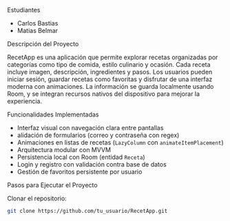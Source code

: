 Estudiantes

- Carlos Bastias
- Matias Belmar

Descripción del Proyecto

RecetApp es una aplicación que permite explorar recetas organizadas por categorías como tipo de comida, estilo culinario y ocasión. 
Cada receta incluye imagen, descripción, ingredientes y pasos. 
Los usuarios pueden iniciar sesión, guardar recetas como favoritas y disfrutar de una interfaz moderna con animaciones. 
La información se guarda localmente usando Room, y se integran recursos nativos del dispositivo para mejorar la experiencia.

Funcionalidades Implementadas

-  Interfaz visual con navegación clara entre pantallas
-  alidación de formularios (correo y contraseña con regex)
-  Animaciones en listas de recetas (`LazyColumn` con `animateItemPlacement`)
-  Arquitectura modular con MVVM
-  Persistencia local con Room (entidad `Receta`)
-  Login y registro con validación contra base de datos
-  Gestión de favoritos persistente por usuario

Pasos para Ejecutar el Proyecto

Clonar el repositorio:

   ```bash
   git clone https://github.com/tu_usuario/RecetApp.git
